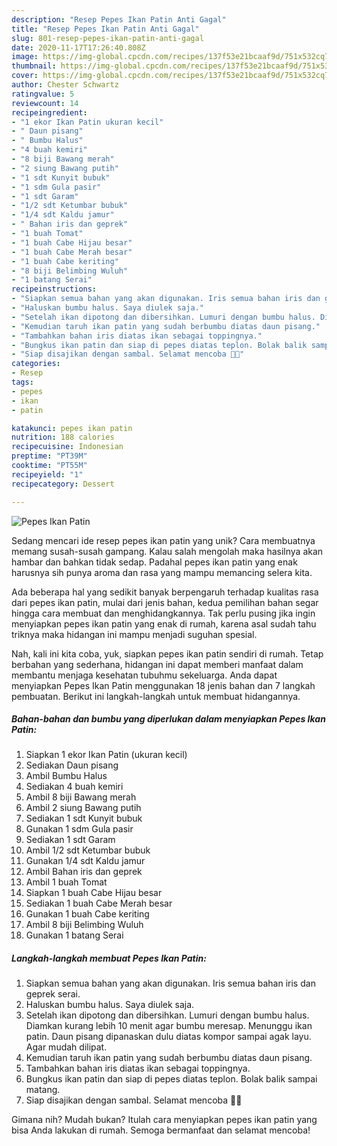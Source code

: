 ```yaml
---
description: "Resep Pepes Ikan Patin Anti Gagal"
title: "Resep Pepes Ikan Patin Anti Gagal"
slug: 801-resep-pepes-ikan-patin-anti-gagal
date: 2020-11-17T17:26:40.808Z
image: https://img-global.cpcdn.com/recipes/137f53e21bcaaf9d/751x532cq70/pepes-ikan-patin-foto-resep-utama.jpg
thumbnail: https://img-global.cpcdn.com/recipes/137f53e21bcaaf9d/751x532cq70/pepes-ikan-patin-foto-resep-utama.jpg
cover: https://img-global.cpcdn.com/recipes/137f53e21bcaaf9d/751x532cq70/pepes-ikan-patin-foto-resep-utama.jpg
author: Chester Schwartz
ratingvalue: 5
reviewcount: 14
recipeingredient:
- "1 ekor Ikan Patin ukuran kecil"
- " Daun pisang"
- " Bumbu Halus"
- "4 buah kemiri"
- "8 biji Bawang merah"
- "2 siung Bawang putih"
- "1 sdt Kunyit bubuk"
- "1 sdm Gula pasir"
- "1 sdt Garam"
- "1/2 sdt Ketumbar bubuk"
- "1/4 sdt Kaldu jamur"
- " Bahan iris dan geprek"
- "1 buah Tomat"
- "1 buah Cabe Hijau besar"
- "1 buah Cabe Merah besar"
- "1 buah Cabe keriting"
- "8 biji Belimbing Wuluh"
- "1 batang Serai"
recipeinstructions:
- "Siapkan semua bahan yang akan digunakan. Iris semua bahan iris dan geprek serai."
- "Haluskan bumbu halus. Saya diulek saja."
- "Setelah ikan dipotong dan dibersihkan. Lumuri dengan bumbu halus. Diamkan kurang lebih 10 menit agar bumbu meresap. Menunggu ikan patin. Daun pisang dipanaskan dulu diatas kompor sampai agak layu. Agar mudah dilipat."
- "Kemudian taruh ikan patin yang sudah berbumbu diatas daun pisang."
- "Tambahkan bahan iris diatas ikan sebagai toppingnya."
- "Bungkus ikan patin dan siap di pepes diatas teplon. Bolak balik sampai matang."
- "Siap disajikan dengan sambal. Selamat mencoba 🥰🥰"
categories:
- Resep
tags:
- pepes
- ikan
- patin

katakunci: pepes ikan patin 
nutrition: 188 calories
recipecuisine: Indonesian
preptime: "PT39M"
cooktime: "PT55M"
recipeyield: "1"
recipecategory: Dessert

---
```



![Pepes Ikan Patin](https://img-global.cpcdn.com/recipes/137f53e21bcaaf9d/751x532cq70/pepes-ikan-patin-foto-resep-utama.jpg)

Sedang mencari ide resep pepes ikan patin yang unik? Cara membuatnya memang susah-susah gampang. Kalau salah mengolah maka hasilnya akan hambar dan bahkan tidak sedap. Padahal pepes ikan patin yang enak harusnya sih punya aroma dan rasa yang mampu memancing selera kita.



Ada beberapa hal yang sedikit banyak berpengaruh terhadap kualitas rasa dari pepes ikan patin, mulai dari jenis bahan, kedua pemilihan bahan segar hingga cara membuat dan menghidangkannya. Tak perlu pusing jika ingin menyiapkan pepes ikan patin yang enak di rumah, karena asal sudah tahu triknya maka hidangan ini mampu menjadi suguhan spesial.


Nah, kali ini kita coba, yuk, siapkan pepes ikan patin sendiri di rumah. Tetap berbahan yang sederhana, hidangan ini dapat memberi manfaat dalam membantu menjaga kesehatan tubuhmu sekeluarga. Anda dapat menyiapkan Pepes Ikan Patin menggunakan 18 jenis bahan dan 7 langkah pembuatan. Berikut ini langkah-langkah untuk membuat hidangannya.

<!--inarticleads1-->

##### Bahan-bahan dan bumbu yang diperlukan dalam menyiapkan Pepes Ikan Patin:

1. Siapkan 1 ekor Ikan Patin (ukuran kecil)
1. Sediakan  Daun pisang
1. Ambil  Bumbu Halus
1. Sediakan 4 buah kemiri
1. Ambil 8 biji Bawang merah
1. Ambil 2 siung Bawang putih
1. Sediakan 1 sdt Kunyit bubuk
1. Gunakan 1 sdm Gula pasir
1. Sediakan 1 sdt Garam
1. Ambil 1/2 sdt Ketumbar bubuk
1. Gunakan 1/4 sdt Kaldu jamur
1. Ambil  Bahan iris dan geprek
1. Ambil 1 buah Tomat
1. Siapkan 1 buah Cabe Hijau besar
1. Sediakan 1 buah Cabe Merah besar
1. Gunakan 1 buah Cabe keriting
1. Ambil 8 biji Belimbing Wuluh
1. Gunakan 1 batang Serai




<!--inarticleads2-->

##### Langkah-langkah membuat Pepes Ikan Patin:

1. Siapkan semua bahan yang akan digunakan. Iris semua bahan iris dan geprek serai.
1. Haluskan bumbu halus. Saya diulek saja.
1. Setelah ikan dipotong dan dibersihkan. Lumuri dengan bumbu halus. Diamkan kurang lebih 10 menit agar bumbu meresap. Menunggu ikan patin. Daun pisang dipanaskan dulu diatas kompor sampai agak layu. Agar mudah dilipat.
1. Kemudian taruh ikan patin yang sudah berbumbu diatas daun pisang.
1. Tambahkan bahan iris diatas ikan sebagai toppingnya.
1. Bungkus ikan patin dan siap di pepes diatas teplon. Bolak balik sampai matang.
1. Siap disajikan dengan sambal. Selamat mencoba 🥰🥰




Gimana nih? Mudah bukan? Itulah cara menyiapkan pepes ikan patin yang bisa Anda lakukan di rumah. Semoga bermanfaat dan selamat mencoba!
